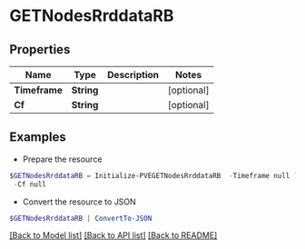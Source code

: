 # GETNodesRrddataRB
## Properties

Name | Type | Description | Notes
------------ | ------------- | ------------- | -------------
**Timeframe** | **String** |  | [optional] 
**Cf** | **String** |  | [optional] 

## Examples

- Prepare the resource
```powershell
$GETNodesRrddataRB = Initialize-PVEGETNodesRrddataRB  -Timeframe null `
 -Cf null
```

- Convert the resource to JSON
```powershell
$GETNodesRrddataRB | ConvertTo-JSON
```

[[Back to Model list]](../README.md#documentation-for-models) [[Back to API list]](../README.md#documentation-for-api-endpoints) [[Back to README]](../README.md)

